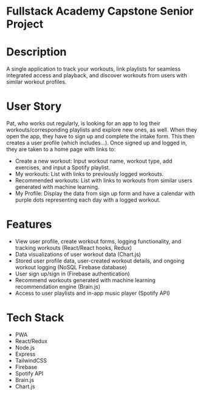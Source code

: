 # Fullstack Academy Capstone Senior Project

# Description
A single application to track your workouts, link playlists for seamless integrated access and playback, and discover workouts from users with similar workout profiles.

# User Story
Pat, who works out regularly, is looking for an app to log their workouts/corresponding playlists and explore new ones, as well. When they open the app, they have to sign up and complete the intake form. This then creates a user profile (which includes…). Once signed up and logged in, they are taken to a home page with links to:
- Create a new workout: Input workout name, workout type, add exercises, and input a Spotify playlist.
- My workouts: List with links to previously logged workouts.
- Recommended workouts: List with links to workouts from similar users generated with machine learning.
- My Profile: Display the data from sign up form and have a calendar with purple dots representing each day with a logged workout.

# Features
- View user profile, create workout forms, logging functionality, and tracking workouts (React/React hooks, Redux)
- Data visualizations of user workout data (Chart.js)
- Stored user profile data, user-created workout details, and ongoing workout logging (NoSQL Firebase database)
- User sign up/sign in (Firebase authentication)
- Recommend workouts generated with machine learning recommendation engine (Brain.js)
- Access to user playlists and in-app music player (Spotify API)

# Tech Stack
* PWA
* React/Redux
* Node.js
* Express
* TailwindCSS
* Firebase
* Spotify API
* Brain.js
* Chart.js
